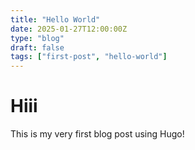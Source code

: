 ```yaml
---
title: "Hello World"
date: 2025-01-27T12:00:00Z
type: "blog"
draft: false
tags: ["first-post", "hello-world"]
---
```


# Hiii

This is my very first blog post using Hugo!
